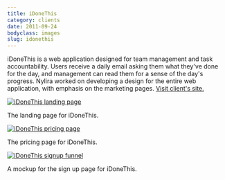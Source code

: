 ```yaml
---
title: iDoneThis
category: clients
date: 2011-09-24
bodyclass: images
slug: idonethis
---
```


iDoneThis is a web application designed for team management and task accountability. Users receive a daily email asking them what they've done for the day, and management can read them for a sense of the day's progress.  Nylira worked on developing a design for the entire web application, with emphasis on the marketing pages. [Visit client's site.](https://idonethis.com/)

<div class="figure">
  <a href="../assets/images/clients/idonethis-01.png"><img src="../assets/images/clients/idonethis-01.png" alt="iDoneThis landing page"></a>
  <div class="figcaption">
    <p>The landing page for iDoneThis.</p>
  </div>
</div>

<div class="figure">
  <a href="../assets/images/clients/idonethis-02.png"><img src="../assets/images/clients/idonethis-02.png" alt="iDoneThis pricing page"></a>
  <div class="figcaption">
    <p>The pricing page for iDoneThis.</p>
  </div>
</div>

<div class="figure">
  <a href="../assets/images/clients/idonethis-03.png"><img src="../assets/images/clients/idonethis-03.png" alt="iDoneThis signup funnel"></a>
  <div class="figcaption">
    <p>A mockup for the sign up page for iDoneThis.</p>
  </div>
</div>
